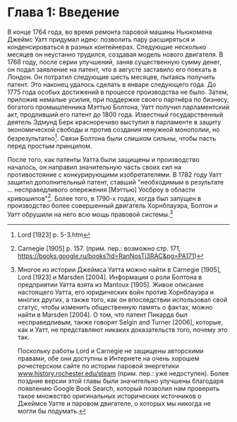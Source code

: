 Глава 1: Введение
=================

В конце 1764 года, во время ремонта паровой машины Ньюкомена Джеймс Уатт
придумал идею: позволить пару расширяться и конденсироваться в разных
контейнерах. Следующие несколько месяцев он неустанно трудился, создавая модель
нового двигателя. В 1768 году, после серии улучшений, заняв существенную сумму
денег, он подал заявление на патент, что в августе заставило его поехать
в Лондон. Он потратил следующие шесть месяцев, пытаясь получить патент. Это
наконец удалось сделать в январе следующего года. До 1775 года особых достижений
в процессе производства не было. Затем, приложив немалые усилия, при поддержке
своего партнёра по бизнесу, богатого промышленника Мэттью Болтона, Уатт получил
парламентский акт, продливший его патент до 1800 года. Известный государственный
деятель Эдмунд Берк красноречиво выступил в парламенте в защиту экономической
свободы и против создания ненужной монополии, но безрезультатно[^1]. Связи
Болтона были слишком сильны, чтобы пасть перед простым принципом.

После того, как патенты Уатта были защищены и производство началось, он направил
значительную часть своих сил на противостояние c конкурирующими изобретателями.
В 1782 году Уатт защитил дополнительный патент, ставший "необходимым
в результате ... несправедливого опережения [Мэттью] Уосброу в области
кривошипов"[^2]. Более того, в 1790-х годах, когда был запущен в производство
более совершенный двигатель Хорнблауэра, Болтон и Уатт обрушили на него всю мощь
правовой системы.[^3]

[^1]: Lord [1923] p. 5-3.htm
[^2]: Carnegie [1905] p. 157. (прим. пер.: возможно стр. 171, https://books.google.ru/books?id=RanNosTj3RAC&pg=PA171)
[^3]: Многое из истории Джеймса Уатта можно найти в Carnegie [1905], Lord
      [1923] и Marsden [2004]. Информация о роли Болтона в предприятии Уатта
      взята из Mantoux [1905]. Живое описание настоящего Уатта, его юридических
      войн против Хорнблауэра и многих других, а также того, как он
      впоследствии использовал свой статус, чтобы изменить общественную память
      о фактах, можно найти в Marsden [2004]. О том, что патент Пикарда был
      несправедливым, также говорят Selgin and Turner [2006], которые, как
      и Уатт, не представляют никаких доказательств того, почему это так.

      Поскольку работы Lord и Carnegie не защищены авторскими правами, обе они
      доступны в Интернете на очень хорошем рочестерском сайте по истории
      паровой энергетики www.history.rochester.edu/steam (прим. пер.: уже
      недоступен). Более поздние версии этой главы были значительно улучшены
      благодаря появлению Google Book Search, который позволил нам проверить
      такое множество оригинальных исторических источников о Джеймсе Уатте
      и паровом двигателе, о которых мы никогда не могли бы подумать.
